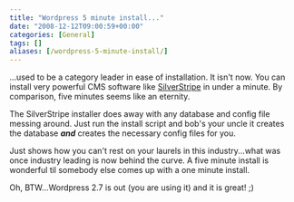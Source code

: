 ```yaml
---
title: "Wordpress 5 minute install..."
date: "2008-12-12T09:00:59+00:00"
categories: [General]
tags: []
aliases: [/wordpress-5-minute-install/]
---
```


...used to be a category leader in ease of installation. It isn't now. You can install very powerful CMS software like <a href="http://www.silverstripe.org/blog/">SilverStripe</a> in under a minute. By comparison, five minutes seems like an eternity.

The SilverStripe installer does away with any database and config file messing around. Just run the install script and bob's your uncle it creates the database <em><strong>and</strong></em> creates the necessary config files for you.

Just shows how you can't rest on your laurels in this industry...what was once industry leading is now behind the curve. A five minute install is wonderful til somebody else comes up with a one minute install.

Oh, BTW...Wordpress 2.7 is out (you are using it) and it is great! ;)
